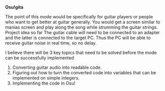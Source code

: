 **Osu!gita**


The point of this mode would be specifically for guitar players or people who want to get better at guitar generally. You would get a screen similar to manias screen and play along the song while strumming the guitar strings.
Project idea so far
The guitar cable will need to be connected to an adapter and the latter is connected to the target PC. Thus the PC will be able to receive guitar noise in real time, so no delay.

I believe there will be 3 key topics that need to be solved before the mode can be successfully implemented

1. Converting guitar audio into readable code.
2. Figuring out how to turn the converted code into variables that can be implemented on simple integers.
3. Implementing the code in Osu!
